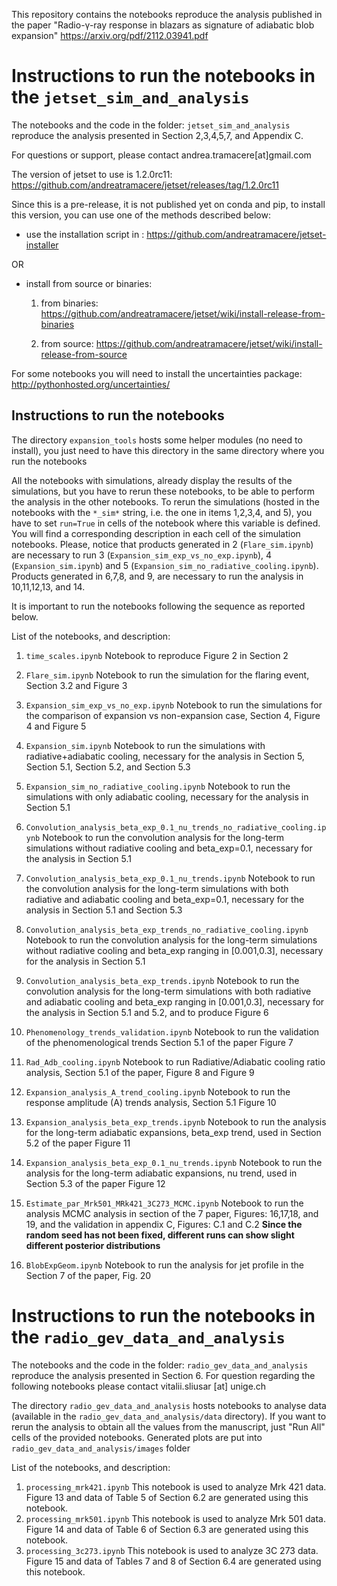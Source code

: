 

This repository contains the notebooks reproduce the analysis published in the paper "Radio-γ-ray response in blazars as signature of adiabatic blob expansion"
https://arxiv.org/pdf/2112.03941.pdf

# Instructions to run the notebooks in the `jetset_sim_and_analysis`

The notebooks and the code in the folder: `jetset_sim_and_analysis` reproduce the analysis presented in Section 2,3,4,5,7, and Appendix C.

For questions or support, please contact andrea.tramacere[at]gmail.com

The version of jetset to use is 1.2.0rc11:
https://github.com/andreatramacere/jetset/releases/tag/1.2.0rc11

Since this is a pre-release, it is not published yet on conda and pip,
to install this version, you can use one of the methods described below:

- use the installation script in : https://github.com/andreatramacere/jetset-installer

OR

- install from source or binaries:
    1) from binaries: https://github.com/andreatramacere/jetset/wiki/install-release-from-binaries

    2) from source: https://github.com/andreatramacere/jetset/wiki/install-release-from-source

For some notebooks you will need to install the uncertainties  package: http://pythonhosted.org/uncertainties/

## Instructions to run the notebooks 


The directory `expansion_tools` hosts some helper modules (no need to install), you just need to have this directory in the same directory where you run the notebooks

All the notebooks with simulations, already display the results of the simulations, but you have to rerun these notebooks, to be able to perform the analysis in the other notebooks.
To rerun the simulations (hosted in the notebooks with the `*_sim*` string, i.e. the one in items 1,2,3,4, and 5), you have to set `run=True` in cells of the notebook where this variable is defined. You will find a corresponding description in each cell of the simulation notebooks. Please, notice that products generated in 2 (`Flare_sim.ipynb`) are necessary to run 3  (`Expansion_sim_exp_vs_no_exp.ipynb`), 4 (`Expansion_sim.ipynb`) and 5 (`Expansion_sim_no_radiative_cooling.ipynb`).
Products generated in 6,7,8, and 9, are necessary to run the analysis in 10,11,12,13, and 14.

It is important to run the notebooks following the sequence as reported below.



List of the notebooks, and description:

1) `time_scales.ipynb` Notebook to reproduce Figure 2 in Section 2 

2) `Flare_sim.ipynb` Notebook to run the simulation for the flaring event, Section 3.2 and Figure 3

3) `Expansion_sim_exp_vs_no_exp.ipynb` Notebook to run the simulations for the comparison of expansion vs non-expansion case, Section 4, Figure 4 and Figure 5

4) `Expansion_sim.ipynb` Notebook to run the simulations with radiative+adiabatic cooling, necessary for the analysis in Section 5, Section 5.1, Section 5.2, and Section 5.3

5) `Expansion_sim_no_radiative_cooling.ipynb` Notebook to run the simulations with only adiabatic cooling, necessary for the analysis in Section 5.1

6) `Convolution_analysis_beta_exp_0.1_nu_trends_no_radiative_cooling.ipynb` Notebook to run the convolution analysis for the long-term simulations without radiative cooling and beta_exp=0.1, necessary for the analysis in Section 5.1

7) `Convolution_analysis_beta_exp_0.1_nu_trends.ipynb` Notebook to run the convolution analysis for the long-term simulations with both radiative and adiabatic cooling and beta_exp=0.1, necessary for the analysis in Section 5.1
and Section 5.3

8) `Convolution_analysis_beta_exp_trends_no_radiative_cooling.ipynb` Notebook to run the convolution analysis for the long-term simulations without radiative cooling and beta_exp ranging in [0.001,0.3], necessary for the analysis in Section 5.1

9) `Convolution_analysis_beta_exp_trends.ipynb` Notebook to run the convolution analysis for the long-term simulations with both radiative and adiabatic cooling and beta_exp ranging in [0.001,0.3], necessary for the analysis in Section 5.1 and 5.2, and to produce Figure 6


10) `Phenomenology_trends_validation.ipynb` Notebook to run the validation of the phenomenological trends Section 5.1 of the paper Figure 7 

11) `Rad_Adb_cooling.ipynb` Notebook to run Radiative/Adiabatic cooling ratio analysis, Section 5.1 of the paper, Figure 8 and Figure 9

12) `Expansion_analysis_A_trend_cooling.ipynb` Notebook to run the response amplitude (A) trends analysis, Section 5.1 Figure 10 

13) `Expansion_analysis_beta_exp_trends.ipynb` Notebook to run the analysis for the long-term adiabatic expansions, beta_exp trend, used in Section 5.2 of the paper Figure 11

14) `Expansion_analysis_beta_exp_0.1_nu_trends.ipynb` Notebook to run the analysis for the long-term adiabatic expansions, nu trend, used in Section 5.3 of the paper Figure 12

15) `Estimate_par_Mrk501_MRk421_3C273_MCMC.ipynb` Notebook to run the analysis MCMC analysis in section of the 7 paper, Figures: 16,17,18, and 19, and the validation in appendix C, Figures: C.1 and C.2 **Since the random seed has not been fixed, different runs can show slight different posterior distributions**

16) `BlobExpGeom.ipynb` Notebook to run the analysis for jet profile in the Section 7 of the paper, Fig. 20

# Instructions to run the notebooks in the `radio_gev_data_and_analysis`

The notebooks and the code in the folder: `radio_gev_data_and_analysis` reproduce  the analysis presented in Section 6.  For question regarding the following notebooks please contact vitalii.sliusar [at] unige.ch

The directory `radio_gev_data_and_analysis` hosts notebooks to analyse data (available in the `radio_gev_data_and_analysis/data` directory). If you want to rerun the analysis to obtain all the values from the manuscript, just "Run All" cells of the provided notebooks. Generated plots are put into `radio_gev_data_and_analysis/images` folder

List of the notebooks, and description:

1) `processing_mrk421.ipynb` This notebook is used to analyze Mrk 421 data. Figure 13 and data of Table 5 of Section 6.2 are generated using this notebook.
2) `processing_mrk501.ipynb` This notebook is used to analyze Mrk 501 data. Figure 14 and data of Table 6 of Section 6.3 are generated using this notebook.
3) `processing_3c273.ipynb` This notebook is used to analyze 3C 273 data. Figure 15 and data of Tables 7 and 8 of Section 6.4 are generated using this notebook.
